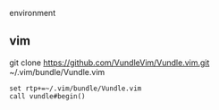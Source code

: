environment

## vim
git clone https://github.com/VundleVim/Vundle.vim.git ~/.vim/bundle/Vundle.vim

```
set rtp+=~/.vim/bundle/Vundle.vim
call vundle#begin()
```
